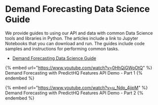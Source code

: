 # Demand Forecasting Data Science Guide

We provide guides to using our API and data with common Data Science tools and libraries in Python. The articles include a link to Jupyter Notebooks that you can download and run. The guides include code samples and instructions for performing common tasks.

* [Demand Forecasting Data Science Guide](https://github.com/predicthq/phq-data-science-docs/tree/master/demand-forecasting)

{% embed url="https://www.youtube.com/watch?v=0HhQiGWoOtQ" %}
Demand Forecasting with PredictHQ Features API Demo - Part 1
{% endembed %}

{% embed url="https://www.youtube.com/watch?v=u_Ndp_4jjpM" %}
Demand Forecasting with PredictHQ Features API Demo - Part 2
{% endembed %}

